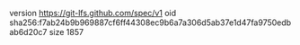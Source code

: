 version https://git-lfs.github.com/spec/v1
oid sha256:f7ab24b9b969887cf6ff44308ec9b6a7a306d5ab37e1d47fa9750edbab6d20c7
size 1857
